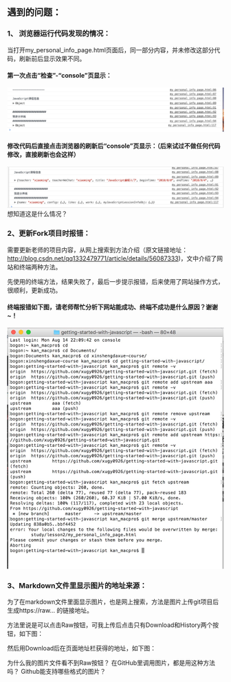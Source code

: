 ## 遇到的问题：

### 1、	浏览器运行代码发现的情况：
当打开my_personal_info_page.html页面后，同一部分内容，并未修改这部分代码，刷新前后显示效果不同。

#### 第一次点击“检查”-“console”页显示：
![刷新前](https://raw.githubusercontent.com/fanmilir/GithubPic/master/Touching_JavaScript/Lesson2-Q-Chorme-FirstScreen.jpeg)

#### 修改代码后直接点击浏览器的刷新后“console”页显示：（后来试过不做任何代码修改，直接刷新也会这样）
![刷新后](https://raw.githubusercontent.com/fanmilir/GithubPic/master/Touching_JavaScript/Lesson2-Q-Chorme-UnshutConsoleFreshScreen.jpeg)
想知道这是什么情况？


### 2、更新Fork项目时报错：
需要更新老师的项目内容，从网上搜索到方法介绍（原文链接地址：http://blog.csdn.net/qq1332479771/article/details/56087333)，文中介绍了网站和终端两种方法。

先使用的终端方法，结果失败了，最后一步提示报错，后来使用了网站操作方式，很顺利，更新成功。
#### 终端报错如下图，请老师帮忙分析下网站能成功、终端不成功是什么原因？谢谢~！
![报错图](https://raw.githubusercontent.com/fanmilir/GithubPic/master/Touching_JavaScript/Lesson2-Q-UpdatePrFromTerminalError.jpeg)

### 3、Markdown文件里显示图片的地址来源：
为了在markdown文件里面显示图片，也是网上搜索，方法是图片上传git项目后生成https://raw... 的链接地址。

方法里说是可以点击Raw按钮，可我上传后点击只有Download和History两个按钮，如下图：

然后用Download后在页面地址栏获得的地址，如下图：


为什么我的图片文件看不到Raw按钮？
在GitHub里调用图片，都是用这种方法吗？
Github能支持哪些格式的图片？


